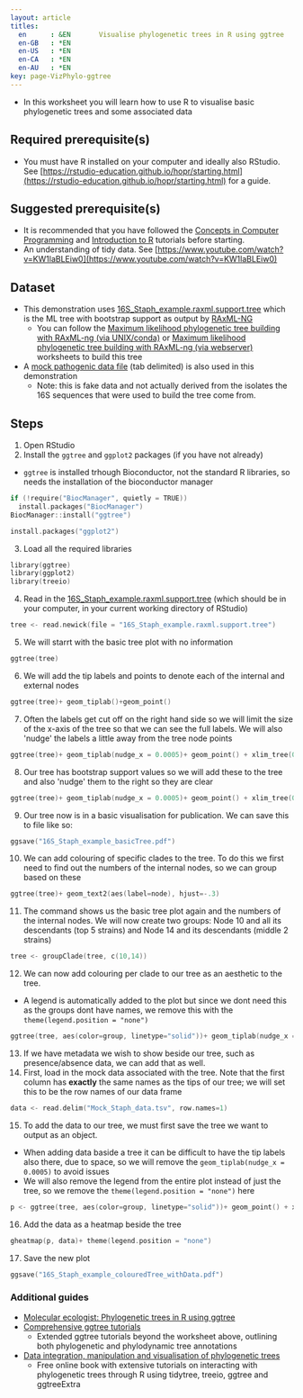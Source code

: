 ```yaml
---
layout: article
titles:
  en      : &EN       Visualise phylogenetic trees in R using ggtree
  en-GB   : *EN
  en-US   : *EN
  en-CA   : *EN
  en-AU   : *EN
key: page-VizPhylo-ggtree
---
```


*	In this worksheet you will learn how to use R to visualise basic phylogenetic trees and some associated data

## Required prerequisite(s)
*	You must have R installed on your computer and ideally also RStudio. See [https://rstudio-education.github.io/hopr/starting.html](https://rstudio-education.github.io/hopr/starting.html) for a guide.

## Suggested prerequisite(s)
* It is recommended that you have followed the [Concepts in Computer Programming](https://conmeehan.github.io/PathogenDataCourse/ConceptsInComputerProgramming) and [Introduction to R](https://conmeehan.github.io/PathogenDataCourse/IntroToR) tutorials before starting.
* An understanding of tidy data. See [https://www.youtube.com/watch?v=KW1laBLEiw0](https://www.youtube.com/watch?v=KW1laBLEiw0)

## Dataset
*	This demonstration uses [16S_Staph_example.raxml.support.tree](https://conmeehan.github.io/PathogenDataCourse/Datasets/16S_Staph_example.raxml.support.tree) which is the ML tree with bootstrap support as output by [RAxML-NG](https://github.com/amkozlov/raxml-ng/)
	* You can follow the [Maximum likelihood phylogenetic tree building with RAxML-ng (via UNIX/conda)](https://conmeehan.github.io/PathogenDataCourse/Worksheets/MLPhylogenetics_RAxML-NG) or [Maximum likelihood phylogenetic tree building with RAxML-ng (via webserver)](https://conmeehan.github.io/PathogenDataCourse/Worksheets/MLPhylogeneticss_RAxML-NG_Web) worksheets to build this tree
* A [mock pathogenic data file](https://conmeehan.github.io/PathogenDataCourse/Datasets/Mock_Staph_data.tsv) (tab delimited) is also used in this demonstration
	* Note: this is fake data and not actually derived from the isolates the 16S sequences that were used to build the tree come from.


## Steps
1.	Open RStudio
2. Install the `ggtree` and `ggplot2` packages (if you have not already)
* `ggtree` is installed trhough Bioconductor, not the standard R libraries, so needs the installation of the bioconductor manager
```c
if (!require("BiocManager", quietly = TRUE))
  install.packages("BiocManager")
BiocManager::install("ggtree")

install.packages("ggplot2")
```

3. Load all the required libraries
```c
library(ggtree)
library(ggplot2)
library(treeio)
```

4. Read in the [16S_Staph_example.raxml.support.tree](https://conmeehan.github.io/PathogenDataCourse/Datasets/16S_Staph_example.raxml.support.tree) (which should be in your computer, in your current working directory of RStudio)
```c
tree <- read.newick(file = "16S_Staph_example.raxml.support.tree")
```

5. We will starrt with the basic tree plot with no information
```c
ggtree(tree)
```

6. We will add the tip labels and points to denote each of the internal and external nodes
```c
ggtree(tree)+ geom_tiplab()+geom_point() 
```
7. Often the labels get cut off on the right hand side so we will limit the size of the x-axis of the tree so that we can see the full labels. We will also 'nudge' the labels a little away from the tree node points
```c
ggtree(tree)+ geom_tiplab(nudge_x = 0.0005)+ geom_point() + xlim_tree(0.05)

```
8. Our tree has bootstrap support values so we will add these to the tree and also 'nudge' them to the right so they are clear
```c
ggtree(tree)+ geom_tiplab(nudge_x = 0.0005)+ geom_point() + xlim_tree(0.05)+ geom_nodelab(aes(label=label), nudge_x = 0.0009)
```

9. Our tree now is in a basic visualisation for publication. We can save this to file like so:
```c
ggsave("16S_Staph_example_basicTree.pdf")
```

10. We can add colouring of specific clades to the tree. To do this we first need to find out the numbers of the internal nodes, so we can group based on these
```c
ggtree(tree)+ geom_text2(aes(label=node), hjust=-.3)
```

11. The command shows us the basic tree plot again and the numbers of the internal nodes. We will now create two groups: Node 10 and all its descendants (top 5 strains) and Node 14 and its descendants (middle 2 strains)
```c
tree <- groupClade(tree, c(10,14))
``` 
12. We can now add colouring per clade to our tree as an aesthetic to the tree. 
* A legend is automatically added to the plot but since we dont need this as the groups dont have names, we remove this with the  `theme(legend.position = "none")`
```c
ggtree(tree, aes(color=group, linetype="solid"))+ geom_tiplab(nudge_x = 0.0005)+ geom_point() + xlim_tree(0.05)+ geom_nodelab(aes(label=label), nudge_x = 0.0009)+ theme(legend.position = "none")
```
13. If we have metadata we wish to show beside our tree, such as presence/absence data, we can add that as well.
14. First, load in the mock data associated with the tree. Note that the first column has **exactly** the same names as the tips of our tree; we will set this to be the row names of our data frame
```c
data <- read.delim("Mock_Staph_data.tsv", row.names=1) 
```
15. To add the data to our tree, we must first save the tree we want to output as an object. 
* When adding data baside a tree it can be difficult to have the tip labels also there, due to space, so we will remove the `geom_tiplab(nudge_x = 0.0005)` to avoid issues
* We will also remove the legend from the entire plot instead of just the tree, so we remove the `theme(legend.position = "none")` here
```c
p <- ggtree(tree, aes(color=group, linetype="solid"))+ geom_point() + xlim_tree(0.05)+ geom_nodelab(aes(label=label), nudge_x = 0.0009)
```

16. Add the data as a heatmap beside the tree
```c
gheatmap(p, data)+ theme(legend.position = "none")
```

17. Save the new plot
```c
ggsave("16S_Staph_example_colouredTree_withData.pdf")
```



### Additional guides
* [Molecular ecologist: Phylogenetic trees in R using ggtree](https://www.molecularecologist.com/2017/02/08/phylogenetic-trees-in-r-using-ggtree)
* [Comprehensive ggtree tutorials](https://guangchuangyu.github.io/ggtree-book/short-introduction-to-r.html)
	* Extended ggtree tutorials beyond the worksheet above, outlining both phylogenetic and phylodynamic tree annotations
* [Data integration, manipulation and visualisation of phylogenetic trees](https://yulab-smu.top/treedata-book/index.html)	
	* Free online book with extensive tutorials on interacting with phylogenetic trees through R using tidytree, treeio, ggtree and ggtreeExtra


